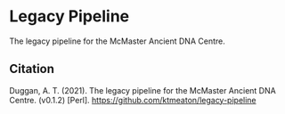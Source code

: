 # Legacy Pipeline

The legacy pipeline for the McMaster Ancient DNA Centre.

## Citation

Duggan, A. T. (2021). The legacy pipeline for the McMaster Ancient DNA Centre. (v0.1.2) [Perl]. https://github.com/ktmeaton/legacy-pipeline
